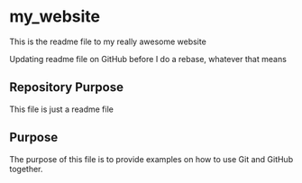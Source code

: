 # my_website

This is the readme file to my really awesome website

Updating readme file on GitHub before I do a rebase, whatever that means

## Repository Purpose

This file is just a readme file

## Purpose

The purpose of this file is to provide examples
on how to use Git and GitHub together.